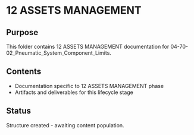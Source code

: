 # 12 ASSETS MANAGEMENT

## Purpose
This folder contains 12 ASSETS MANAGEMENT documentation for 04-70-02_Pneumatic_System_Component_Limits.

## Contents
- Documentation specific to 12 ASSETS MANAGEMENT phase
- Artifacts and deliverables for this lifecycle stage

## Status
Structure created - awaiting content population.
